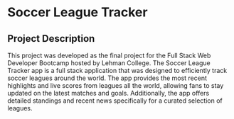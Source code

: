 # Soccer League Tracker
## Project Description
This project was developed as the final project for the Full Stack Web Developer Bootcamp hosted by Lehman College. The Soccer League Tracker app is a full stack application that was designed to efficiently track soccer leagues around the world. The app provides the most recent highlights and live scores from leagues all the world, allowing fans to stay updated on the latest matches and goals. Additionally, the app offers detailed standings and recent news specifically for a curated selection of leagues.  